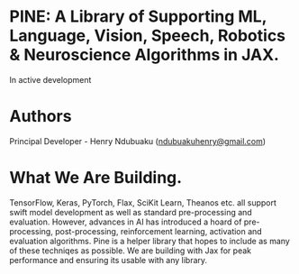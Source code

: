 # PINE: A Library of Supporting ML, Language, Vision, Speech, Robotics & Neuroscience Algorithms in JAX.
In active development

# Authors
Principal Developer - Henry Ndubuaku (ndubuakuhenry@gmail.com)

# What We Are Building.
TensorFlow, Keras, PyTorch, Flax, SciKit Learn, Theanos etc. all support swift model development as well as standard pre-processing and evaluation. However, advances in AI has introduced a hoard of pre-processing, post-processing, reinforcement learning, activation and evaluation algorithms. Pine is a helper library that hopes to include as many of these techniqes as possible. We are building with Jax for peak performance and ensuring its usable with any library.
